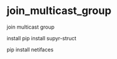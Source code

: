 # join_multicast_group
join multicast group

install
pip install supyr-struct

pip install netifaces
